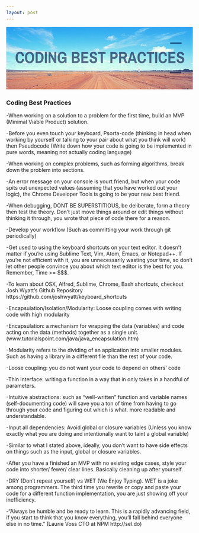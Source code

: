 ```yaml
---
layout: post
---
```

<img src="../images/CodingBestPractices.jpg" class="fit image">
<h3>Coding Best Practices</h3>
<p>-When working on a solution to a problem for the first time, build an MVP (Minimal Viable Product) solution.</p>
<p>-Before you even touch your keyboard, Psorta-code (thinking in head when working by yourself or talking to your pair about what you think will work) then Pseudocode (Write down how your code is going to be implemented in pure words, meaning not actually coding language)</p>
<p>-When working on complex problems, such as forming algorithms, break down the problem into sections.</p>
<p>-An error message on your console is yourt friend, but when your code spits out unexpected values (assuming that you have worked out your logic), the Chrome Developer Tools is going to be your new best friend.</p>
<p>-When debugging, DONT BE SUPERSTITIOUS, be deliberate, form a theory then test the theory. Don’t just move things around or edit things without thinking it through, you wrote that piece of code there for a reason.</p>
<p>-Develop your workflow (Such as committing your work through git periodically)</p>
<p>-Get used to using the keyboard shortcuts on your text editor. It doesn’t matter if you’re using Sublime Text, Vim, Atom, Emacs, or Notepad++. If you’re not efficient with it, you are unnecessarily wasting your time, so don’t let other people convince you about which text editor is the best for you. Remember, Time &gt;= $$$.</p>
<p>-To learn about OSX, Alfred, Sublime, Chrome, Bash shortcuts, checkout Josh Wyatt’s Github Repository https://github.com/joshwyatt/keyboard_shortcuts</p>
<p>-Encapsulation/Isolation/Modularity: Loose coupling comes with writing code with high modularity</p>
<p>-Encapsulation: a mechanism for wrapping the data (variables) and code acting on the data (methods) together as a single unit. (www.tutorialspoint.com/java/java_encapsulation.htm)</p>
<p>-Modularity refers to the dividing of an application into smaller modules. Such as having a library in a different file than the rest of your code.</p>
<p>-Loose coupling: you do not want your code to depend on others’ code</p>
<p>-Thin interface: writing a function in a way that in only takes in a handful of parameters. </p>
<p>-Intuitive abstractions: such as “well-written” function and variable names (self-documenting code) will save you a ton of time from having to go through your code and figuring out which is what. more readable and understandable.</p>
<p>-Input all dependencies: Avoid global or closure variables (Unless you know exactly what you are doing and intentionally want to taint a global variable)</p>
<p>-Similar to what I stated above, ideally, you don’t want to have side effects on things such as the input, global or closure variables.</p>
<p>-After you have a finished an MVP with no existing edge cases, style your code into shorter/ fewer/ clear lines. Basically cleaning up after yourself.</p>
<p>-DRY (Don’t repeat yourself)  vs  WET (We Enjoy Typing). WET is a joke among programmers. The third time you rewrite or copy and paste your code for a different function implementation, you are just showing off your inefficiency.</p>
<p>-“Always be humble and be ready to learn. This is a rapidly advancing field, if you start to think that you know everything, you’ll fall behind everyone else in no time.”     (Laurie Voss CTO at NPM http://sel.do)</p>